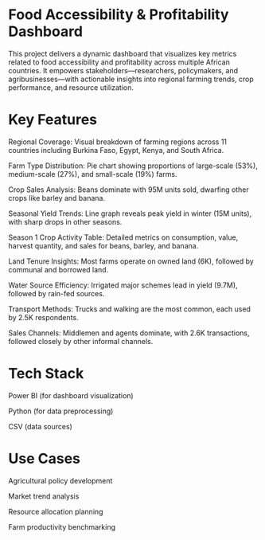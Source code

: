 # Food Accessibility & Profitability Dashboard

This project delivers a dynamic dashboard that visualizes key metrics related to food accessibility and profitability across multiple African countries. It empowers stakeholders—researchers, policymakers, and agribusinesses—with actionable insights into regional farming trends, crop performance, and resource utilization.

# Key Features
Regional Coverage: Visual breakdown of farming regions across 11 countries including Burkina Faso, Egypt, Kenya, and South Africa.

Farm Type Distribution: Pie chart showing proportions of large-scale (53%), medium-scale (27%), and small-scale (19%) farms.

Crop Sales Analysis: Beans dominate with 95M units sold, dwarfing other crops like barley and banana.

Seasonal Yield Trends: Line graph reveals peak yield in winter (15M units), with sharp drops in other seasons.

Season 1 Crop Activity Table: Detailed metrics on consumption, value, harvest quantity, and sales for beans, barley, and banana.

Land Tenure Insights: Most farms operate on owned land (6K), followed by communal and borrowed land.

Water Source Efficiency: Irrigated major schemes lead in yield (9.7M), followed by rain-fed sources.

Transport Methods: Trucks and walking are the most common, each used by 2.5K respondents.

Sales Channels: Middlemen and agents dominate, with 2.6K transactions, followed closely by other informal channels.

# Tech Stack
Power BI (for dashboard visualization)

Python (for data preprocessing)

CSV (data sources)

# Use Cases
Agricultural policy development

Market trend analysis

Resource allocation planning

Farm productivity benchmarking
